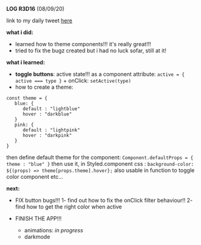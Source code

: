 **LOG R3D16** (08/09/20)

link to my daily tweet [here](https://twitter.com/Nightcoder2/status/1302881898470006785)


**what i did:**

- learned how to theme components!!! it's really great!!! 
- tried to fix the bugz created but i had no luck sofar, still at it!


**what i learned:**
- **toggle buttons**: active state!!! as a component attribute: ```active = { active === type }``` + onClick: ```setActive(type)```
- how to create a theme:
```
const theme = {
   blue: {
      default : "lightblue"
      hover : "darkblue"
   }
   pink: {
      default : "lightpink"
      hover : "darkpink"
   }
}
```
then define default theme for the component: ```Component.defaultProps = { theme : "blue" }```
then use it, in Styled.component css : ```background-color: ${(props) => theme[props.theme].hover};```
also usable in function to toggle color component etc...


**next:**
  
 - FIX button bugs!!! 1- find out how to fix the onClick filter behaviour!! 2- find how to get the right color when active

- FINISH THE APP!!! 
  - animations: *in progress*
  - darkmode

 
